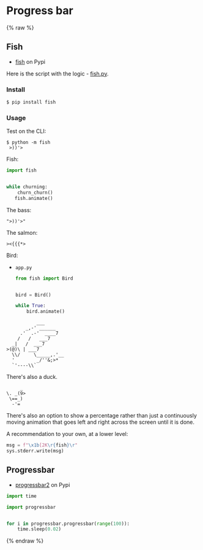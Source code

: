 # Progress bar

{% raw %}

## Fish

- [fish](https://pypi.org/project/fish/) on Pypi

Here is the script with the logic - [fish.py](https://github.com/lericson/fish/blob/master/fish.py).

### Install

```sh
$ pip install fish
```

### Usage

Test on the CLI:

```console
$ python -m fish
 >))'>
```

Fish:

```python
import fish


while churning:
    churn_churn()
   fish.animate()
```

The bass:

    ">))'>"

The salmon:

    ><{{{*>

Bird:

- `app.py`
    ```python
    from fish import Bird


    bird = Bird()

    while True:
        bird.animate()
    ```

```
           ___
       _,-' ______
     .'  .-'  ____7
    /   /   ___7
  _|   /  ___7
>(@)\ | ___7
  \\/     \_____,.'__
  '        _/''&;>*
  `'----\\`
```

There's also a duck.

```
     _
\. _(9>
 \==_)
  -'=
```

There's also an option to show a percentage rather than just a continuously moving animation that goes left and right across the screen until it is done.

A recommendation to your own, at a lower level:

```python
msg = f"\x1b[2K\r{fish}\r"
sys.stderr.write(msg)
```


## Progressbar

- [progressbar2](https://pypi.org/project/progressbar2/) on Pypi

```python
import time

import progressbar


for i in progressbar.progressbar(range(100)):
    time.sleep(0.02)
```

{% endraw %}
